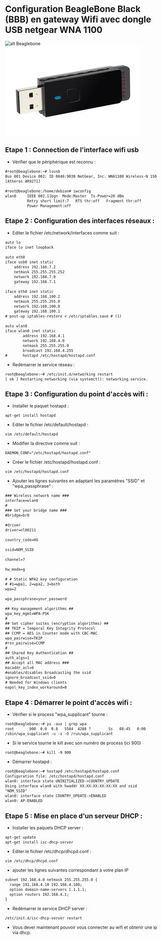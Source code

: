 # Configuration BeagleBone Black (BBB) en gateway Wifi avec dongle USB netgear WNA 1100

![alt Beaglebone](../images/bbb.jpg)
![alt Dongle USB WIFI](../images/USB-WIFI-WNA1100.png)

## Etape 1 : Connection de l'interface wifi usb
- Vérifier que le périphérique est reconnu :
```
#root@beaglebone:~# lsusb
Bus 001 Device 002: ID 0846:9030 NetGear, Inc. WNA1100 Wireless-N 150 [Atheros AR9271]

#root@beaglebone:/home/debian# iwconfig
wlan0     IEEE 802.11bgn  Mode:Master  Tx-Power=20 dBm
          Retry short limit:7   RTS thr:off   Fragment thr:off
          Power Management:off
```
## Etape 2 : Configuration des interfaces réseaux :
- Editer le fichier /etc/network/interfaces comme suit :
```
auto lo
iface lo inet loopback

auto eth0
iface usb0 inet static
    address 192.168.7.2
    netmask 255.255.255.252
    network 192.168.7.0
    gateway 192.168.7.1

iface eth0 inet static
    address 192.168.100.2
    netmask 255.255.255.0
    network 192.168.100.0
    gateway 192.168.100.1
# post-up iptables-restore < /etc/iptables.save # (1)

auto wlan0
iface wlan0 inet static
        address 192.168.4.1
        network 192.168.4.0
        netmask 255.255.255.0
        broadcast 192.168.4.255
#       hostapd /etc/hostapd/hostapd.conf
```
- Redémarrer le service réseau :
```
root@beaglebone:~# /etc/init.d/networking restart
[ ok ] Restarting networking (via systemctl): networking.service.
```

## Etape 3 : Configuration du point d'accès wifi :
- Installer le paquet hostapd :
```
apt-get install hostapd
```
- Editer le fichier /etc/default/hostapd :
```
vim /etc/default/hostapd
```
- Modifier la directive comme suit :
```
DAEMON_CONF="/etc/hostapd/hostapd.conf"
```
- Créer le fichier /etc/hostapd/hostapd.conf :
```
vim /etc/hostapd/hostapd.conf
```
- Ajouter les lignes suivantes en adaptant les paramètres "SSID" et "wpa_passphrase" :
```
### Wireless network name ###
interface=wlan0
#
### Set your bridge name ###
#bridge=br0

#driver
driver=nl80211

country_code=HU

ssid=NOM_SSID

channel=7

hw_mode=g

# # Static WPA2 key configuration
# #1=wpa1, 2=wpa2, 3=both
wpa=2

wpa_passphrase=your_password

## Key management algorithms ##
wpa_key_mgmt=WPA-PSK
#
## Set cipher suites (encryption algorithms) ##
## TKIP = Temporal Key Integrity Protocol
## CCMP = AES in Counter mode with CBC-MAC
wpa_pairwise=TKIP
#rsn_pairwise=CCMP
#
## Shared Key Authentication ##
auth_algs=1
## Accept all MAC address ###
macaddr_acl=0
#enables/disables broadcasting the ssid
ignore_broadcast_ssid=0
# Needed for Windows clients
eapol_key_index_workaround=0

```
## Etape 4 : Démarrer le point d'accès wifi :
- Vérifier si le process "wpa_supplicant" tourne :
```
root@beaglebone:~# ps -aux | grep wpa
root       900  0.0  0.8   5584  4288 ?        Ss   08:45   0:00 /sbin/wpa_supplicant -u -s -O /run/wpa_supplicant
```
- Si le service tourne le kill avec son numéro de process (ici 900)
```
root@beaglebone:~# kill -9 900
```
- Démarrer hostapd :
```
root@beaglebone:~# hostapd /etc/hostapd/hostapd.conf
Configuration file: /etc/hostapd/hostapd.conf
wlan0: interface state UNINITIALIZED->COUNTRY_UPDATE
Using interface wlan0 with hwaddr XX:XX:XX:XX:XX:XX and ssid "NOM_SSID"
wlan0: interface state COUNTRY_UPDATE->ENABLED
wlan0: AP-ENABLED
```
## Etape 5 : Mise en place d'un serveur DHCP :
- Installer les paquets DHCP server :
```
apt-get update
apt-get install isc-dhcp-server
```
- Editer le fichier /etc/dhcp/dhcpd.conf :
```
vim /etc/dhcp/dhcpd.conf
```
- ajouter les lignes suivantes correspondant à votre plan IP
```
subnet 192.168.4.0 netmask 255.255.255.0 {
  range 192.168.4.10 192.168.4.100;
  option domain-name-servers 1.1.1.1;
  option routers 192.168.4.1;
}
```
- Redémarrer le service DHCP server :
```
/etc/init.d/isc-dhcp-server restart
```
- Vous dever maintenant pouvoir vous connecter au wifi et obtenir une ip via dhcp.







